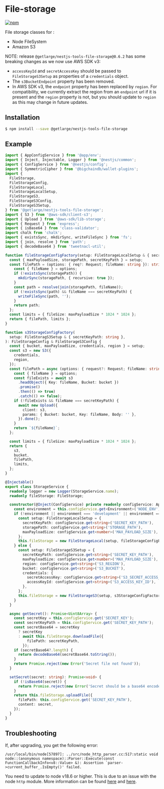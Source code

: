 # File-storage

[![npm][npm-image]][npm-url]

[npm-image]: https://img.shields.io/npm/v/@getlarge/nestjs-tools-file-storage.svg?style=flat
[npm-url]: https://npmjs.org/package/@getlarge/nestjs-tools-file-storage

File storage classes for :

- Node FileSystem
- Amazon S3

NOTE: release `@getlarge/nestjs-tools-file-storage@0.6.2` has some breaking changes as we now use AWS SDK v3:

- `accessKeyId` and `secretAccessKey` should be passed to `FileStorageS3Setup` as properties of a `credentials` object.
- The `s3BucketEndpoint` property has been removed.
- In AWS SDK v3, the `endpoint` property has been replaced by `region`. For compatibility, we currently extract the region from an `endpoint` url if it is present and the `region` property is not, but you should update to `region` as this may change in future updates.

## Installation

```bash
$ npm install --save @getlarge/nestjs-tools-file-storage
```

## Example

```ts
import { AppConfigService } from '@app/env';
import { Inject, Injectable, Logger } from '@nestjs/common';
import { ConfigService } from '@nestjs/config';
import { SymmetricCipher } from '@bigchaindb/wallet-plugins';
import {
  FileStorage,
  FileStorageConfig,
  FileStorageLocal,
  FileStorageLocalSetup,
  FileStorageS3,
  FileStorageS3Config,
  FileStorageS3Setup,
} from '@getlarge/nestjs-tools-file-storage';
import { S3 } from '@aws-sdk/client-s3';
import { Upload } from '@aws-sdk/lib-storage';
import { Request } from 'express';
import { isBase64 } from 'class-validator';
import chalk from 'chalk';
import { existsSync, mkdirSync, writeFileSync } from 'fs';
import { join, resolve } from 'path';
import { decodeBase64 } from 'tweetnacl-util';

function fileStorageConfigFactory(setup: FileStorageLocalSetup & { secretKeyPath: string }): FileStorageConfig {
  const { maxPayloadSize, storagePath, secretKeyPath } = setup;
  const filePath = (options: { req?: Request; fileName: string }): string => {
    const { fileName } = options;
    if (!existsSync(storagePath)) {
      mkdirSync(storagePath, { recursive: true });
    }
    const path = resolve(join(storagePath, fileName));
    if (!existsSync(path) && fileName === secretKeyPath) {
      writeFileSync(path, '');
    }
    return path;
  };
  const limits = { fileSize: maxPayloadSize * 1024 * 1024 };
  return { filePath, limits };
}

function s3StorageConfigFactory(
  setup: FileStoragS3Setup & { secretKeyPath: string },
): FileStorageConfig & FileStorageS3Config {
  const { bucket, maxPayloadSize, credentials, region } = setup;
  const s3 = new S3({
    credentials,
    region,
  });
  const filePath = async (options: { request?: Request; fileName: string }): Promise<string> => {
    const { fileName } = options;
    const fileExists = await s3
      .headObject({ Key: fileName, Bucket: bucket })
      .promise()
      .then(() => true)
      .catch(() => false);
    if (!fileExists && fileName === secretKeyPath) {
      await new Upload({
        client: s3,
        params: { Bucket: bucket, Key: fileName, Body: '' },
      }).done();
    }
    return `${fileName}`;
  };

  const limits = { fileSize: maxPayloadSize * 1024 * 1024 };
  return {
    s3,
    bucket,
    filePath,
    limits,
  };
}

@Injectable()
export class StorageService {
  readonly logger = new Logger(StorageService.name);
  readonly fileStorage: FileStorage;

  constructor(@Inject(ConfigService) private readonly configService: AppConfigService) {
    const environment = this.configService.get<Environment>('NODE_ENV');
    if (!environment || environment === 'development' || environment === 'test') {
      const setup: FileStorageLocalSetup = {
        secretKeyPath: configService.get<string>('SECRET_KEY_PATH'),
        storagePath: configService.get<string>('STORAGE_PATH'),
        maxPayloadSize: configService.get<number>('MAX_PAYLOAD_SIZE'),
      };
      this.fileStorage = new FileStorageLocal(setup, fileStorageConfigFactory);
    } else {
      const setup: FileStorageS3Setup = {
        secretKeyPath: configService.get<string>('SECRET_KEY_PATH'),
        maxPayloadSize: configService.get<number>('MAX_PAYLOAD_SIZE'),
        region: configService.get<string>('S3_REGION'),
        bucket: configService.get<string>('S3_BUCKET'),
        credentials: {
          secretAccessKey: configService.get<string>('S3_SECRET_ACCESS_KEY'),
          accessKeyId: configService.get<string>('S3_ACCESS_KEY_ID'),
        },
      };
      this.fileStorage = new FileStorageS3(setup, s3StorageConfigFactory);
    }
  }

  async getSecret(): Promise<Uint8Array> {
    const secretKey = this.configService.get('SECRET_KEY');
    const secretKeyPath = this.configService.get('SECRET_KEY_PATH');
    const secretBase64 = secretKey
      ? secretKey
      : await this.fileStorage.downloadFile({
          filePath: secretKeyPath,
        });
    if (secretBase64?.length) {
      return decodeBase64(secretBase64.toString());
    }
    return Promise.reject(new Error('Secret file not found'));
  }

  setSecret(secret: string): Promise<void> {
    if (!isBase64(secret)) {
      return Promise.reject(new Error('Secret should be a base64 encoded string'));
    }
    return this.fileStorage.uploadFile({
      filePath: this.configService.get('SECRET_KEY_PATH'),
      content: secret,
    });
  }
}
```

## Troubleshooting

If, after upgrading, you get the following error:

```
/usr/local/bin/node[57897]: ../src/node_http_parser.cc:517:static void node::(anonymous namespace)::Parser::Execute(const FunctionCallbackInfo<v8::Value> &): Assertion `parser->current_buffer_.IsEmpty()' failed.
```

You need to update to node v18.6 or higher. This is due to an issue with the node `http` module.
More information can be found [here](https://github.com/nodejs/node/issues/39671) and [here](https://github.com/aws/aws-sdk-js-v3/issues/2843).
